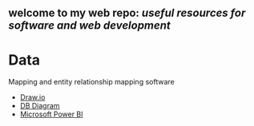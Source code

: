 ## welcome to my web repo: <i>useful resources for software and web development</i>

# Data
Mapping and entity relationship mapping software

+ [Draw.io](https://www.drawio.com/)
+ [DB Diagram](https://dbdiagram.io/home)
+ [Microsoft Power BI](https://powerbi.microsoft.com/)
